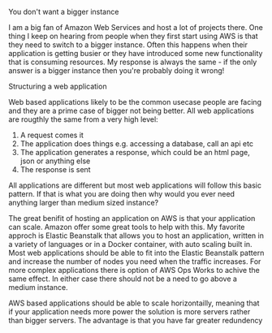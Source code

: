 You don't want a bigger instance

I am a big fan of Amazon Web Services and host a lot of projects there. One thing I keep on hearing from people when they first start using AWS is that they need to switch to a bigger instance. Often this happens when their application is getting busier or they have introduced some new functionality that is consuming resources. My response is always the same - if the only answer is a bigger instance then you're probably doing it wrong!

Structuring a web application

Web based applications likely to be the common usecase people are facing and they are a prime case of bigger not being better. All web applications are rougthly the same from a very high level:

1. A request comes it
2. The application does things e.g. accessing a database, call an api etc
3. The application generates a response, which could be an html page, json or anything else
4. The response is sent

All applications are different but most web applications will follow this basic pattern. If that is what you are doing then why would you ever need anything larger than medium sized instance?

The great benifit of hosting an application on AWS is that your application can scale. Amazon offer some great tools to help with this. My favorite approch is Elastic Beanstalk that allows you to host an application, written in a variety of languages or in a Docker container, with auto scaling built in. Most web applications should be able to fit into the Elastic Beanstalk pattern and increase the number of nodes you need when the traffic increases. For more complex applications there is option of AWS Ops Works to achive the same effect. In either case there should not be a need to go above a medium instance. 

AWS based applications should be able to scale horizontailly, meaning that if your application needs more power the solution is more servers rather than bigger servers. The advantage is that you have far greater redundency 